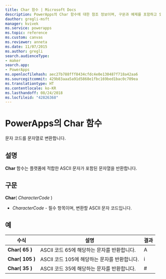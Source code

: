 ```yaml
---
title: Char 함수 | Microsoft Docs
description: PowerApps의 Char 함수에 대한 참조 정보이며, 구문과 예제를 포함하고 있습니다.
dauthor: gregli-msft
manager: kvivek
ms.service: powerapps
ms.topic: reference
ms.custom: canvas
ms.reviewer: anneta
ms.date: 11/07/2015
ms.author: gregli
search.audienceType:
- maker
search.app:
- PowerApps
ms.openlocfilehash: aec27b788fff8434cfdc4e0e130487f718a42aa6
ms.sourcegitcommit: 429b83aaa5a91d5868e1fbc169bed1bac0c709ea
ms.translationtype: HT
ms.contentlocale: ko-KR
ms.lasthandoff: 08/24/2018
ms.locfileid: "42826368"
---
```

# <a name="char-function-in-powerapps"></a>PowerApps의 Char 함수
문자 코드를 문자열로 변환합니다.

## <a name="description"></a>설명
**Char** 함수는 플랫폼에 적합한 ASCII 문자가 포함된 문자열을 반환합니다.

## <a name="syntax"></a>구문
**Char**( *CharacterCode* )

* *CharacterCode* - 필수 항목이며, 변환할 ASCII 문자 코드입니다.

## <a name="examples"></a>예

| 수식 | 설명 | 결과 |
| --- | --- | --- |
| **Char( 65 )** |ASCII 코드 65에 해당하는 문자를 반환합니다. |A |
| **Char( 105 )** |ASCII 코드 105에 해당하는 문자를 반환합니다. |i |
| **Char( 35 )** |ASCII 코드 35에 해당하는 문자를 반환합니다. |# |

